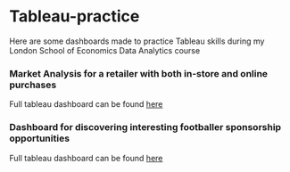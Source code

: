 # Tableau-practice
Here are some dashboards made to practice Tableau skills during my London School of Economics Data Analytics course

### Market Analysis for a retailer with both in-store and online purchases
Full tableau dashboard can be found [here](https://public.tableau.com/shared/RT9SW4397?:display_count=n&:origin=viz_share_link)

### Dashboard for discovering interesting footballer sponsorship opportunities
Full tableau dashboard can be found [here](https://public.tableau.com/views/Football_analysis_17535552692390/Dashboard1?:language=en-GB&:sid=&:redirect=auth&:display_count=n&:origin=viz_share_link)
